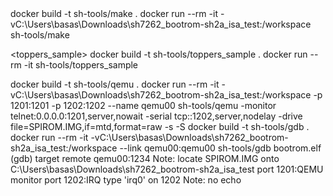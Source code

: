 <make>
docker build -t sh-tools/make .
docker run --rm -it -vC:\Users\basas\Downloads\sh7262_bootrom-sh2a_isa_test:/workspace sh-tools/make

<toppers_sample>
docker build -t sh-tools/toppers_sample .
docker run --rm -it sh-tools/toppers_sample

<qemu>
docker build -t sh-tools/qemu .
docker run --rm -it -vC:\Users\basas\Downloads\sh7262_bootrom-sh2a_isa_test:/workspace -p 1201:1201 -p 1202:1202 --name qemu00 sh-tools/qemu -monitor telnet:0.0.0.0:1201,server,nowait -serial tcp::1202,server,nodelay -drive file=SPIROM.IMG,if=mtd,format=raw -s -S

<gdb>
docker build -t sh-tools/gdb .
docker run --rm -it -vC:\Users\basas\Downloads\sh7262_bootrom-sh2a_isa_test:/workspace --link qemu00:qemu00 sh-tools/gdb bootrom.elf
(gdb) target remote qemu00:1234
Note: locate SPIROM.IMG onto C:\Users\basas\Downloads\sh7262_bootrom-sh2a_isa_test

<telnet>
port 1201:QEMU monitor
port 1202:IRQ
 type 'irq0' on 1202
 Note: no echo
